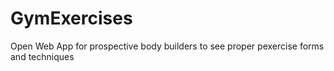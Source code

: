 # GymExercises
Open Web App for prospective body builders to see proper pexercise forms and techniques
